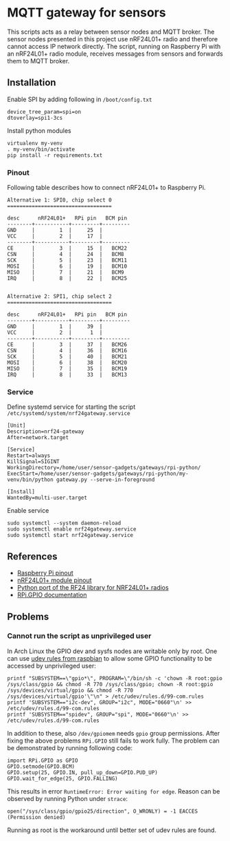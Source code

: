 
# MQTT gateway for sensors

This scripts acts as a relay between sensor nodes and MQTT broker.
The sensor nodes presented in this project use nRF24L01+ radio and
therefore cannot access IP network directly.  The script, running on
Raspberry Pi with an nRF24L01+ radio module, receives messages from
sensors and forwards them to MQTT broker.


## Installation

Enable SPI by adding following in `/boot/config.txt`

    device_tree_param=spi=on
    dtoverlay=spi1-3cs


Install python modules

    virtualenv my-venv
    . my-venv/bin/activate
    pip install -r requirements.txt





### Pinout

Following table describes how to connect nRF24L01+ to Raspberry Pi.


    Alternative 1: SPI0, chip select 0
    ==================================

    desc      nRF24L01+   RPi pin   BCM pin
    --------+-----------+---------+---------
    GND     |        1  |     25  |
    VCC     |        2  |     17  |
    --------+-----------+---------+---------
    CE      |        3  |     15  |   BCM22
    CSN     |        4  |     24  |   BCM8
    SCK     |        5  |     23  |   BCM11
    MOSI    |        6  |     19  |   BCM10
    MISO    |        7  |     21  |   BCM9
    IRQ     |        8  |     22  |   BCM25


    Alternative 2: SPI1, chip select 2
    ==================================

    desc      nRF24L01+   RPi pin   BCM pin
    --------+-----------+---------+---------
    GND     |        1  |     39  |
    VCC     |        2  |      1  |
    --------+-----------+---------+---------
    CE      |        3  |     37  |   BCM26
    CSN     |        4  |     36  |   BCM16
    SCK     |        5  |     40  |   BCM21
    MOSI    |        6  |     38  |   BCM20
    MISO    |        7  |     35  |   BCM19
    IRQ     |        8  |     33  |   BCM13



### Service

Define systemd service for starting the script `/etc/systemd/system/nrf24gateway.service`

    [Unit]
    Description=nrf24-gateway
    After=network.target

    [Service]
    Restart=always
    KillSignal=SIGINT
    WorkingDirectory=/home/user/sensor-gadgets/gateways/rpi-python/
    ExecStart=/home/user/sensor-gadgets/gateways/rpi-python/my-venv/bin/python gateway.py --serve-in-foreground

    [Install]
    WantedBy=multi-user.target

Enable service

    sudo systemctl --system daemon-reload
    sudo systemctl enable nrf24gateway.service
    sudo systemctl start nrf24gateway.service

## References

* [Raspberry Pi pinout](https://pinout.xyz/pinout/pin22_gpio25)
* [nRF24L01+ module pinout](http://imgur.com/a/XlmRq)
* [Python port of the RF24 library for NRF24L01+ radios](https://github.com/jpbarraca/pynrf24)
* [RPi.GPIO documentation](https://sourceforge.net/p/raspberry-gpio-python/wiki/Home/)


## Problems

### Cannot run the script as unprivileged user

In Arch Linux the GPIO dev and sysfs nodes are writable only by
root.  One can use
[udev rules from raspbian](https://github.com/RPi-Distro/spindle/blob/master/wheezy-stage3)
to allow some GPIO functionality to be accessed by unprivileged user:

    printf "SUBSYSTEM==\"gpio*\", PROGRAM=\"/bin/sh -c 'chown -R root:gpio /sys/class/gpio && chmod -R 770 /sys/class/gpio; chown -R root:gpio /sys/devices/virtual/gpio && chmod -R 770 /sys/devices/virtual/gpio'\"\n" > /etc/udev/rules.d/99-com.rules
    printf 'SUBSYSTEM=="i2c-dev", GROUP="i2c", MODE="0660"\n' >> /etc/udev/rules.d/99-com.rules
    printf 'SUBSYSTEM=="spidev", GROUP="spi", MODE="0660"\n' >> /etc/udev/rules.d/99-com.rules


In addition to these, also `/dev/gpiomem` needs `gpio` group
permissions.  After fixing the above problems `RPi.GPIO` still fails
to work fully.  The problem can be demonstrated by running following
code:

    import RPi.GPIO as GPIO
    GPIO.setmode(GPIO.BCM)
    GPIO.setup(25, GPIO.IN, pull_up_down=GPIO.PUD_UP)
    GPIO.wait_for_edge(25, GPIO.FALLING)


This results in error `RuntimeError: Error waiting for edge`.  Reason
can be observed by running Python under `strace`:

    open("/sys/class/gpio/gpio25/direction", O_WRONLY) = -1 EACCES (Permission denied)


Running as root is the workaround until better set of udev rules are found.
